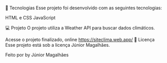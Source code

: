 🚀 Tecnologias
Esse projeto foi desenvolvido com as seguintes tecnologias:

HTML e CSS
JavaScript

💻 Projeto
O projeto utiliza a Weather API para buscar dados climáticos.

Acesse o projeto finalizado, online
https://siteclima.web.app/
📝 Licença
Esse projeto está sob a licença Júnior Magalhães.

Feito por by Júnior Magalhães
